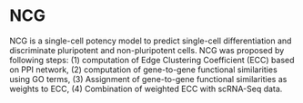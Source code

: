 # NCG
NCG is a single-cell potency model to predict single-cell differentiation and discriminate pluripotent and non-pluripotent cells.
NCG was proposed by following steps: 
(1) computation of Edge Clustering Coefficient (ECC) based on PPI network, 
(2) computation of gene-to-gene functional similarities using GO terms, 
(3) Assignment of gene-to-gene functional similarities as weights to ECC, 
(4) Combination of weighted ECC with scRNA-Seq data.